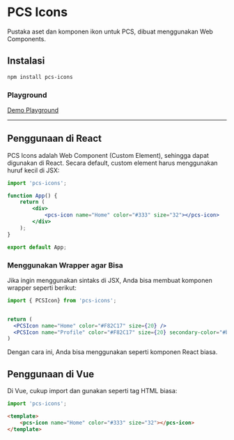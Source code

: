 # PCS Icons

Pustaka aset dan komponen ikon untuk PCS, dibuat menggunakan Web Components.

## Instalasi

```bash
npm install pcs-icons
```

### Playground

[Demo Playground](https://stellar.pcsindonesia.com/playground)

---


## Penggunaan di React

PCS Icons adalah Web Component (Custom Element), sehingga dapat digunakan di React. Secara default, custom element harus menggunakan huruf kecil di JSX:

```jsx
import 'pcs-icons';

function App() {
	return (
		<div>
			<pcs-icon name="Home" color="#333" size="32"></pcs-icon>
		</div>
	);
}

export default App;
```

### Menggunakan Wrapper agar Bisa <PCSIcon />

Jika ingin menggunakan sintaks <PCSIcon /> di JSX, Anda bisa membuat komponen wrapper seperti berikut:

```jsx
import { PCSIcon} from 'pcs-icons';


return (
  <PCSIcon name="Home" color="#F82C17" size={20} />
  <PCSIcon name="Profile" color="#F82C17" size={20} secondary-color="#b007c2ff"  />
)
```

Dengan cara ini, Anda bisa menggunakan <PCSIcon /> seperti komponen React biasa.

## Penggunaan di Vue

Di Vue, cukup import dan gunakan seperti tag HTML biasa:

```js
import 'pcs-icons';
```

```html
<template>
	<pcs-icon name="Home" color="#333" size="32"></pcs-icon>
</template>
```